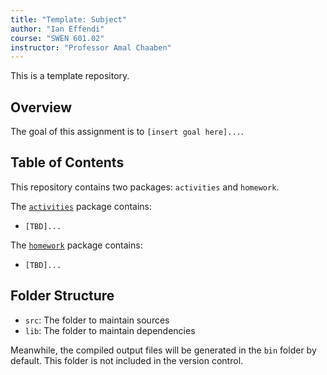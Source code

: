 ```yaml
---
title: "Template: Subject"
author: "Ian Effendi"
course: "SWEN 601.02"
instructor: "Professor Amal Chaaben"
---
```


<!-- TODO: Update metadata information. --->

This is a template repository.

## Overview

<!-- TODO: Insert goal of the project here. --->

The goal of this assignment is to `[insert goal here]...`.

## Table of Contents

This repository contains two packages: `activities` and `homework`.

The [`activities`](/src/activities/README.md) package contains:

<!-- TODO: Insert links to activities here. --->

- `[TBD]...`

The [`homework`](/src/homework/README.md) package contains:

<!-- TODO: Insert links to assignments here. --->

- `[TBD]...`

## Folder Structure

- `src`: The folder to maintain sources
- `lib`: The folder to maintain dependencies

Meanwhile, the compiled output files will be generated in the `bin` folder by default. This folder is not included in the version control.

